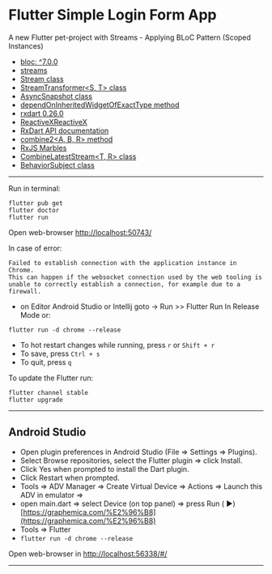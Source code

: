 # Flutter Simple Login Form App

A new Flutter pet-project with Streams - Applying BLoC Pattern (Scoped Instances)


* [bloc: ^7.0.0](https://pub.dev/packages/bloc)
* [streams](https://dart.dev/tutorials/language/streams)
* [Stream<T> class](https://api.dart.dev/stable/2.10.5/dart-async/Stream-class.html)
* [StreamTransformer<S, T> class](https://api.dart.dev/stable/2.10.5/dart-async/StreamTransformer-class.html)
* [AsyncSnapshot<T> class](https://api.flutter.dev/flutter/widgets/AsyncSnapshot-class.html)
* [dependOnInheritedWidgetOfExactType<T extends InheritedWidget> method](https://api.flutter.dev/flutter/widgets/BuildContext/dependOnInheritedWidgetOfExactType.html)
* [rxdart 0.26.0](https://pub.dev/packages/rxdart/versions/0.26.0)
* [ReactiveXReactiveX](http://reactivex.io/)
* [RxDart API documentation](https://pub.dev/documentation/rxdart/latest/)
* [combine2<A, B, R> method](https://pub.dev/documentation/rxdart/latest/rx/CombineLatestStream/combine2.html)
* [RxJS Marbles](https://rxmarbles.com/)
* [CombineLatestStream<T, R> class](https://pub.dev/documentation/rxdart/latest/rx/CombineLatestStream-class.html)
* [BehaviorSubject<T> class](https://pub.dev/documentation/rxdart/latest/rx/BehaviorSubject-class.html)


---------

Run in terminal:

``` 
flutter pub get
flutter doctor
flutter run
```

Open web-browser [http://localhost:50743/](http://localhost:50743/)

In case of error:

``` 
Failed to establish connection with the application instance in Chrome.
This can happen if the websocket connection used by the web tooling is unable to correctly establish a connection, for example due to a firewall.
```

- on Editor Android Studio or Intellij goto -> Run >> Flutter Run In Release Mode or:

``` 
flutter run -d chrome --release
```

- To hot restart changes while running, press ```r``` or ```Shift + r```
- To save, press ```Ctrl + s```
- To quit, press ```q```

To update the Flutter run:

``` 
flutter channel stable
flutter upgrade 
```

------

## Android Studio

- Open plugin preferences in Android Studio (File => Settings => Plugins).
- Select Browse repositories, select the Flutter plugin => click Install.
- Click Yes when prompted to install the Dart plugin.
- Click Restart when prompted.
- Tools => ADV Manager => Create Virtual Device => Actions => Launch this ADV in emulator =>
- open main.dart => select Device (on top panel) => press Run (
  &#9658;) [https://graphemica.com/%E2%96%B8](https://graphemica.com/%E2%96%B8)
- Tools => Flutter
- ```flutter run -d chrome --release```

Open web-browser in [http://localhost:56338/#/](http://localhost:56338/#/)

------